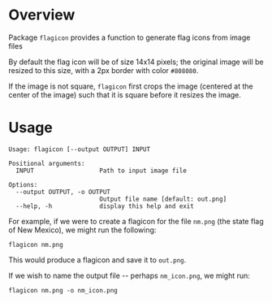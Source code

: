 # Overview

Package `flagicon` provides a function to generate flag icons from image files

By default the flag icon will be of size 14x14 pixels; the original image will
be resized to this size, with a 2px border with color `#808080`.

If the image is not square, `flagicon` first crops the image (centered at the center
of the image) such that it is square before it resizes the image.

# Usage
```
Usage: flagicon [--output OUTPUT] INPUT

Positional arguments:
  INPUT                  Path to input image file

Options:
  --output OUTPUT, -o OUTPUT
                         Output file name [default: out.png]
  --help, -h             display this help and exit
```

For example, if we were to create a flagicon for the file `nm.png` (the state flag of New Mexico), we might run the following:

```
flagicon nm.png
```

This would produce a flagicon and save it to `out.png`. 

If we wish to name the output file -- perhaps `nm_icon.png`, we might run:

```
flagicon nm.png -o nm_icon.png
```